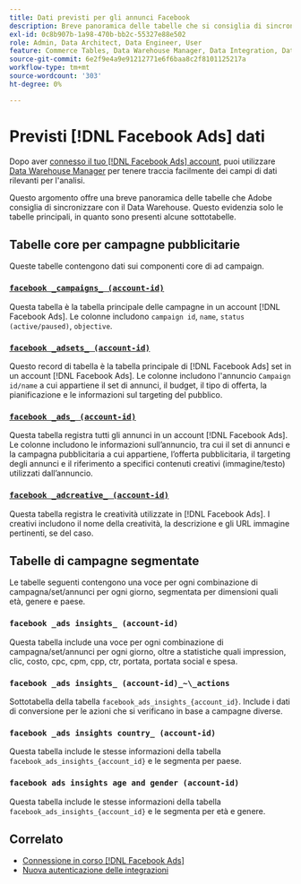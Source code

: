 ```yaml
---
title: Dati previsti per gli annunci Facebook
description: Breve panoramica delle tabelle che si consiglia di sincronizzare con il Data Warehouse
exl-id: 0c8b907b-1a98-470b-bb2c-55327e88e502
role: Admin, Data Architect, Data Engineer, User
feature: Commerce Tables, Data Warehouse Manager, Data Integration, Data Import/Export
source-git-commit: 6e2f9e4a9e91212771e6f6baa8c2f8101125217a
workflow-type: tm+mt
source-wordcount: '303'
ht-degree: 0%

---
```


# Previsti [!DNL Facebook Ads] dati

Dopo aver [connesso il tuo [!DNL Facebook Ads] account](../integrations/facebook-ads.md), puoi utilizzare [Data Warehouse Manager](../../../data-analyst/data-warehouse-mgr/tour-dwm.md) per tenere traccia facilmente dei campi di dati rilevanti per l&#39;analisi.

Questo argomento offre una breve panoramica delle tabelle che Adobe consiglia di sincronizzare con il Data Warehouse. Questo evidenzia solo le tabelle principali, in quanto sono presenti alcune sottotabelle.

## Tabelle core per campagne pubblicitarie

Queste tabelle contengono dati sui componenti core di ad campaign.

### [`facebook _campaigns_ (account-id)`](https://developers.facebook.com/docs/marketing-api/reference/ad-campaign-group)

Questa tabella è la tabella principale delle campagne in un account [!DNL Facebook Ads]. Le colonne includono `campaign id`, `name`, `status (active/paused)`, `objective`.

### [`facebook _adsets_ (account-id)`](https://developers.facebook.com/docs/marketing-api/reference/ad-campaign)

Questo record di tabella è la tabella principale di [!DNL Facebook Ads] set in un account [!DNL Facebook Ads]. Le colonne includono l&#39;annuncio `Campaign id/name` a cui appartiene il set di annunci, il budget, il tipo di offerta, la pianificazione e le informazioni sul targeting del pubblico.

### [`facebook _ads_ (account-id)`](https://developers.facebook.com/docs/marketing-api/reference/adgroup)

Questa tabella registra tutti gli annunci in un account [!DNL Facebook Ads]. Le colonne includono le informazioni sull’annuncio, tra cui il set di annunci e la campagna pubblicitaria a cui appartiene, l’offerta pubblicitaria, il targeting degli annunci e il riferimento a specifici contenuti creativi (immagine/testo) utilizzati dall’annuncio.

### [`facebook _adcreative_ (account-id)`](https://developers.facebook.com/docs/marketing-api/reference/ad-creative)

Questa tabella registra le creatività utilizzate in [!DNL Facebook Ads]. I creativi includono il nome della creatività, la descrizione e gli URL immagine pertinenti, se del caso.

## Tabelle di campagne segmentate

Le tabelle seguenti contengono una voce per ogni combinazione di campagna/set/annunci per ogni giorno, segmentata per dimensioni quali età, genere e paese.

### `facebook _ads insights_ (account-id)`

Questa tabella include una voce per ogni combinazione di campagna/set/annunci per ogni giorno, oltre a statistiche quali impression, clic, costo, cpc, cpm, cpp, ctr, portata, portata social e spesa.

### `facebook _ads insights_ (account-id)_~\_actions`

Sottotabella della tabella `facebook_ads_insights_{account_id}`. Include i dati di conversione per le azioni che si verificano in base a campagne diverse.

### `facebook _ads insights country_ (account-id)`

Questa tabella include le stesse informazioni della tabella `facebook_ads_insights_{account_id}` e le segmenta per paese.

### `facebook ads insights age and gender (account-id)`

Questa tabella include le stesse informazioni della tabella `facebook_ads_insights_{account_id}` e le segmenta per età e genere.

## Correlato

* [Connessione in corso  [!DNL Facebook Ads]](../integrations/facebook-ads.md)
* [Nuova autenticazione delle integrazioni](https://experienceleague.adobe.com/docs/commerce-knowledge-base/kb/how-to/mbi-reauthenticating-integrations.html?lang=it)
